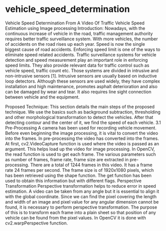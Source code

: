 # vehicle_speed_determination
Vehicle Speed Determination From A Video Of Traffic
Vehicle Speed Estimation using Image processing
Introduction: Nowadays, with the continuous increase of vehicle in the road, traffic management authority requires better traffic surveillance system. With more vehicles, the number of accidents on the road rises up each year. Speed is now the single biggest cause of road accidents. Enforcing speed limit is one of the ways to eliminate speed related accidents. Traffic surveillance systems for vehicle detection and speed measurement play an important role in enforcing speed limits. They also provide relevant data for traffic control such as vehicle speed, traffic count etc. Those systems are divided in intrusive and non-intrusive sensors [1].
Intrusive sensors are usually based on inductive loop detectors. Although these sensors are used widely, they have complex installation and high maintenance, promotes asphalt deterioration and also can be damaged by wear and tear. It also requires line sight connection between vehicle and the equipment.

Proposed Technique: This section details the main steps of the proposed technique. We use the basics such as background subtraction, thresholding and other morphological transformation to detect the vehicles. After that detecting contour and the center of it, we find the speed of each vehicle. 3.1 Pre-Processing A camera has been used for recording vehicle movement. Before even beginning the image processing, it is vital to convert the video into the frames. In pre-processing the video has converted into the frames. At first, cv2.VideoCapture function is used where the video is passed as an argument.
This helps load up the video for image processing. In OpenCV, the read function is used to get each frame. The various parameters such as number of frames, frame rate, frame size are extracted in pre-processing. There are a total of 1244 frames in this video. It has a frame rate 24 frames per second. The frame size is of 1920x1080 pixels, which has been retrieved using the shape function. The get function has been used to obtain this information but with different flags.
Perspective Transformation Perspective transformation helps to reduce error in speed estimation. A video can be taken from any angle but it is essential to align it with the global coordinate. Since we can find the pixel covering the length and width of an image and pixel value for any angular dimension cannot be found, it is necessary to perform perspective transformation. The purpose of this is to transform each frame into a plain sheet so that position of any vehicle can be found from the pixel values. In OpenCV it is done with cv2.warpPerspective function.

